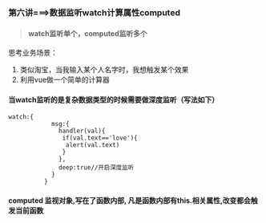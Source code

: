 ### 第六讲===>数据监听watch计算属性computed

> #### watch监听单个，computed监听多个

思考业务场景：

1. 类似淘宝，当我输入某个人名字时，我想触发某个效果
2. 利用vue做一个简单的计算器



#### 当watch监听的是复杂数据类型的时候需要做深度监听（写法如下）

```
watch:{
            msg:{
              handler(val){
               if(val.text=='love'){
                alert(val.text)
               }
              },
              deep:true//开启深度监听
            }
          }
```

#### computed  监视对象,写在了函数内部,  凡是函数内部有this.相关属性,改变都会触发当前函数